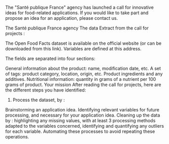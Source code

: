 The "Santé publique France" agency has launched a call for innovative ideas for food-related applications. If you would like to take part and propose an idea for an application, please contact us.

The Santé publique France agency
The data
Extract from the call for projects :

The Open Food Facts dataset is available on the official website (or can be downloaded from this link). Variables are defined at this address.

The fields are separated into four sections:

General information about the product: name, modification date, etc.
A set of tags: product category, location, origin, etc.
Product ingredients and any additives.
Nutritional information: quantity in grams of a nutrient per 100 grams of product.
Your mission
After reading the call for projects, here are the different steps you have identified:

1) Process the dataset, by :

Brainstorming an application idea.
Identifying relevant variables for future processing, and necessary for your application idea.
Cleaning up the data by :
highlighting any missing values, with at least 3 processing methods adapted to the variables concerned,
identifying and quantifying any outliers for each variable.
Automating these processes to avoid repeating these operations.
